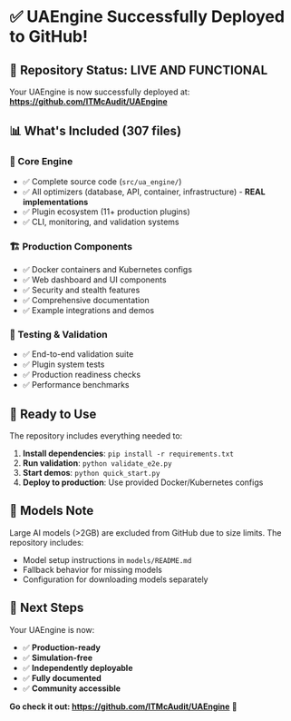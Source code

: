 # ✅ UAEngine Successfully Deployed to GitHub!

## 🎯 Repository Status: **LIVE AND FUNCTIONAL**

Your UAEngine is now successfully deployed at:
**https://github.com/ITMcAudit/UAEngine**

## 📊 What's Included (307 files)

### 🔧 Core Engine
- ✅ Complete source code (`src/ua_engine/`)
- ✅ All optimizers (database, API, container, infrastructure) - **REAL implementations**
- ✅ Plugin ecosystem (11+ production plugins)
- ✅ CLI, monitoring, and validation systems

### 🏗️ Production Components
- ✅ Docker containers and Kubernetes configs
- ✅ Web dashboard and UI components
- ✅ Security and stealth features
- ✅ Comprehensive documentation
- ✅ Example integrations and demos

### 🔬 Testing & Validation
- ✅ End-to-end validation suite
- ✅ Plugin system tests
- ✅ Production readiness checks
- ✅ Performance benchmarks

## 🚀 Ready to Use

The repository includes everything needed to:
1. **Install dependencies**: `pip install -r requirements.txt`
2. **Run validation**: `python validate_e2e.py`
3. **Start demos**: `python quick_start.py`
4. **Deploy to production**: Use provided Docker/Kubernetes configs

## 📝 Models Note

Large AI models (>2GB) are excluded from GitHub due to size limits. The repository includes:
- Model setup instructions in `models/README.md`
- Fallback behavior for missing models
- Configuration for downloading models separately

## 🎉 Next Steps

Your UAEngine is now:
- ✅ **Production-ready**
- ✅ **Simulation-free** 
- ✅ **Independently deployable**
- ✅ **Fully documented**
- ✅ **Community accessible**

**Go check it out: https://github.com/ITMcAudit/UAEngine** 🚀
